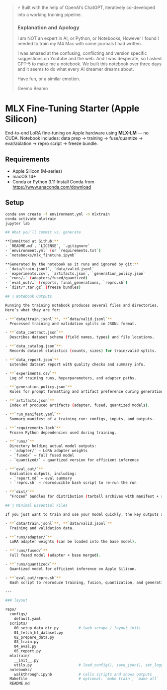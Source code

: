 > ⚡️ Built with the help of OpenAI’s ChatGPT, iteratively co-developed into a working training pipeline.
> ### Explanation and Apology
> I am NOT an expert in AI, or Python, or Notebooks, However I found I needed to train my M4 Mac with some journals I had written.
>
> I was amazed at the confusing, conflicting and version specific suggestions on Youtube and the web.  And I was desperate, so I
asked GPT-5 to make me a notebook.  We built this notebook over three days and it seems to do what every AI dreamer dreams about.
>
> Have fun, or a similar emotion.
>
> Geemo Beamo
# MLX Fine-Tuning Starter (Apple Silicon)

End-to-end LoRA fine-tuning on Apple hardware using **MLX-LM** — no CUDA.
Notebook includes: data prep → training → fuse/quantize → eval/ablation → repro script → freeze bundle.

## Requirements
- Apple Silicon (M-series)
- macOS 14+
- Conda or Python 3.11
  Install Conda from https://www.anaconda.com/download

## Setup
```bash
conda env create -f environment.yml -n mlxtrain
conda activate mlxtrain
jupyter lab

## What you’ll commit vs. generate

**Committed at Github:**
- `README.md`, `LICENSE`, `.gitignore`
- `environment.yml` (or `requirements.txt`)
- `notebooks/mlx_finetune.ipynb`

**Generated by the notebook as it runs and ignored by git:**
- `data/train.jsonl`, `data/valid.jsonl`
- `experiments.csv`, `artifacts.json`, `generation_policy.json`
- `runs/…` (adapters/fused/quantized)
- `eval_out/…` (reports, final_generations, `repro.sh`)
- `dist/*.tar.gz` (freeze bundles)

## 📂 Notebook Outputs

Running the training notebook produces several files and directories.  
Here’s what they are for:

- **`data/train.jsonl`**, **`data/valid.jsonl`**  
  Processed training and validation splits in JSONL format.  

- **`data_contract.json`**  
  Describes dataset schema (field names, types) and file locations.  

- **`data_catalog.json`**  
  Records dataset statistics (counts, sizes) for train/valid splits.  

- **`data_report.json`**  
  Extended dataset report with quality checks and summary info.  

- **`experiments.csv`**  
  Log of training runs, hyperparameters, and adapter paths.  

- **`generation_policy.json`**  
  Rules for prompt formatting and artifact preference during generation.  

- **`artifacts.json`**  
  Index of produced artifacts (adapter, fused, quantized models).  

- **`run_manifest.yaml`**  
  Summary manifest of a training run: configs, inputs, and outputs.  

- **`requirements.lock`**  
  Frozen Python dependencies used during training.  

- **`runs/`**  
  Directory holding actual model outputs:  
  - `adapter/` – LoRA adapter weights  
  - `fused/` – full fused model  
  - `quantized/` – quantized version for efficient inference  

- **`eval_out/`**  
  Evaluation outputs, including:  
  - `report.md` – eval summary  
  - `repro.sh` – reproducible bash script to re-run the run  

- **`dist/`**  
  “Frozen” bundles for distribution (tarball archives with manifest + run files).

## 🚀 Minimal Essential Files

If you just want to train and use your model quickly, the key outputs are:

- **`data/train.jsonl`**, **`data/valid.jsonl`**  
  Training and validation data.

- **`runs/adapter/`**  
  LoRA adapter weights (can be loaded into the base model).

- **`runs/fused/`**  
  Full fused model (adapter + base merged).

- **`runs/quantized/`**  
  Quantized model for efficient inference on Apple Silicon.

- **`eval_out/repro.sh`**  
  Bash script to reproduce training, fusion, quantization, and generation. 

---

### layout

repo/
  configs/
    default.yaml
  scripts/
    00_setup_data_dir.py         # (web scrape / layout init)
    01_fetch_hf_dataset.py
    02_prepare_data.py
    03_train.py
    04_eval.py
    05_report.py
  mlxtrain/
    __init__.py
    utils.py                     # load_config(), save_json(), set_logger(), etc.
  notebooks/
    walkthrough.ipynb            # calls scripts and shows outputs
  Makefile                       # optional: `make train`, `make all`
  README.md
